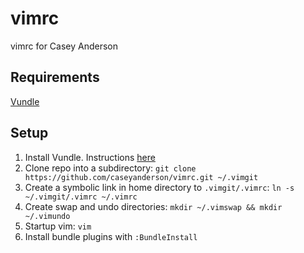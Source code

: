 # vimrc
vimrc for Casey Anderson

Requirements
-------------
[Vundle](https://github.com/gmarik/Vundle.vim)

Setup
-------------------
1. Install Vundle. Instructions [here](https://github.com/gmarik/Vundle.vim)
2. Clone repo into a subdirectory: `git clone https://github.com/caseyanderson/vimrc.git ~/.vimgit`
3. Create a symbolic link in home directory to `.vimgit/.vimrc`: `ln -s ~/.vimgit/.vimrc ~/.vimrc`
4. Create swap and undo directories: `mkdir ~/.vimswap && mkdir ~/.vimundo`
5. Startup vim: `vim`
6. Install bundle plugins with `:BundleInstall`
